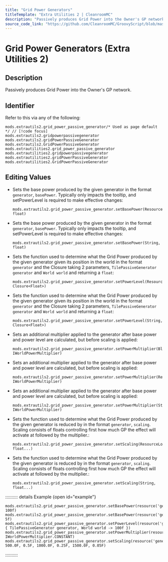 ```yaml
---
title: "Grid Power Generators"
titleTemplate: "Extra Utilities 2 | CleanroomMC"
description: "Passively produces Grid Power into the Owner's GP network."
source_code_link: "https://github.com/CleanroomMC/GroovyScript/blob/master/src/main/java/com/cleanroommc/groovyscript/compat/mods/extrautils2/GridPowerPassiveGenerator.java"
---
```


# Grid Power Generators (Extra Utilities 2)

## Description

Passively produces Grid Power into the Owner's GP network.

## Identifier

Refer to this via any of the following:

```groovy:no-line-numbers {1}
mods.extrautils2.grid_power_passive_generator/* Used as page default */ // [!code focus]
mods.extrautils2.gridpowerpassivegenerator
mods.extrautils2.gridPowerPassiveGenerator
mods.extrautils2.GridPowerPassiveGenerator
mods.extrautilities2.grid_power_passive_generator
mods.extrautilities2.gridpowerpassivegenerator
mods.extrautilities2.gridPowerPassiveGenerator
mods.extrautilities2.GridPowerPassiveGenerator
```


## Editing Values

- Sets the base power produced by the given generator in the format `generator`, `basePower`. Typically only impacts the tooltip, and setPowerLevel is required to make effective changes:

    ```groovy:no-line-numbers
    mods.extrautils2.grid_power_passive_generator.setBasePower(ResourceLocation, float)
    ```

- Sets the base power produced by the given generator in the format `generator`, `basePower`. Typically only impacts the tooltip, and setPowerLevel is required to make effective changes:

    ```groovy:no-line-numbers
    mods.extrautils2.grid_power_passive_generator.setBasePower(String, float)
    ```

- Sets the function used to determine what the Grid Power produced by the given generator given its position in the world in the format `generator` and the Closure taking 2 parameters, `TilePassiveGenerator generator` and `World world` and returning a `float`:

    ```groovy:no-line-numbers
    mods.extrautils2.grid_power_passive_generator.setPowerLevel(ResourceLocation, Closure<Float>)
    ```

- Sets the function used to determine what the Grid Power produced by the given generator given its position in the world in the format `generator` and the Closure taking 2 parameters, `TilePassiveGenerator generator` and `World world` and returning a `float`:

    ```groovy:no-line-numbers
    mods.extrautils2.grid_power_passive_generator.setPowerLevel(String, Closure<Float>)
    ```

- Sets an additional multiplier applied to the generator after base power and power level are calculated, but before scaling is applied:

    ```groovy:no-line-numbers
    mods.extrautils2.grid_power_passive_generator.setPowerMultiplier(BlockPassiveGenerator.GeneratorType, IWorldPowerMultiplier)
    ```

- Sets an additional multiplier applied to the generator after base power and power level are calculated, but before scaling is applied:

    ```groovy:no-line-numbers
    mods.extrautils2.grid_power_passive_generator.setPowerMultiplier(ResourceLocation, IWorldPowerMultiplier)
    ```

- Sets an additional multiplier applied to the generator after base power and power level are calculated, but before scaling is applied:

    ```groovy:no-line-numbers
    mods.extrautils2.grid_power_passive_generator.setPowerMultiplier(String, IWorldPowerMultiplier)
    ```

- Sets the function used to determine what the Grid Power produced by the given generator is reduced by in the format `generator`, `scaling`. Scaling consists of floats controlling first how much GP the effect will activate at followed by the multiplier.:

    ```groovy:no-line-numbers
    mods.extrautils2.grid_power_passive_generator.setScaling(ResourceLocation, float...)
    ```

- Sets the function used to determine what the Grid Power produced by the given generator is reduced by in the format `generator`, `scaling`. Scaling consists of floats controlling first how much GP the effect will activate at followed by the multiplier.:

    ```groovy:no-line-numbers
    mods.extrautils2.grid_power_passive_generator.setScaling(String, float...)
    ```

:::::::::: details Example {open id="example"}
```groovy:no-line-numbers
mods.extrautils2.grid_power_passive_generator.setBasePower(resource('generators:player_wind_up'), 100f)
mods.extrautils2.grid_power_passive_generator.setBasePower(resource('generators:creative'), 5f)
mods.extrautils2.grid_power_passive_generator.setPowerLevel(resource('generators:solar'), { TilePassiveGenerator generator, World world -> 100f })
mods.extrautils2.grid_power_passive_generator.setPowerMultiplier(resource('generators:wind'), IWorldPowerMultiplier.CONSTANT)
mods.extrautils2.grid_power_passive_generator.setScaling(resource('generators:creative'), 500.0F, 0.5F, 1000.0F, 0.25F, 1500.0F, 0.05F)
```

::::::::::
